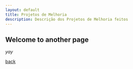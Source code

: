 ```yaml
---
layout: default
title: Projetos de Melhoria
description: Descrição dos Projetos de Melhoria feitos
---
```


## Welcome to another page

_yay_

[back](./)
